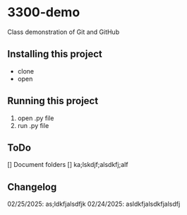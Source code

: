 # 3300-demo

Class demonstration of Git and GitHub

## Installing this project

- clone
- open

## Running this project

1. open .py file
2. run .py file

## ToDo

[] Document folders
[] ka;lskdjf;alsdkfj;alf

## Changelog

02/25/2025: as;ldkfjalsdfjk
02/24/2025: asldkfjalsdkfjalsdfj

